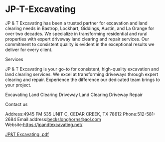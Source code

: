 # JP-T-Excavating
JP & T Excavating has been a trusted partner for excavation and land clearing needs in Bastrop, Lockhart, Giddings, Austin, and La Grange for over two decades. We specialize in transforming residential and rural properties with expert driveway land clearing and repair services. Our commitment to consistent quality is evident in the exceptional results we deliver for every client.

Services

JP & T Excavating is your go-to for consistent, high-quality excavation and land clearing services. We excel at transforming driveways through expert clearing and repair. Experience the difference our dedicated team brings to your project.

Excavating
Land Clearing
Driveway Land Clearing
Driveway Repair

Contact us

Address:4945 FM 535 UNIT C, CEDAR CREEK, TX 78612
Phone:512-581-2684
Email address:beckslonghorns@aol.com
Website:https://jpandtexcavating.net/

[JP&T Excavating .pdf](https://github.com/user-attachments/files/16627204/JP.T.Excavating.pdf)

